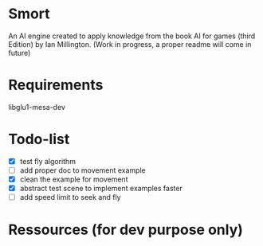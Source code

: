 # Smort
An AI engine created to apply knowledge from the book AI for games (third Edition) by Ian Millington.
(Work in progress, a proper readme will come in future)

# Requirements
libglu1-mesa-dev

# Todo-list

- [x] test fly algorithm
- [ ] add proper doc to movement example
- [x] clean the example for movement
- [x] abstract test scene to implement examples faster
- [ ] add speed limit to seek and fly

# Ressources (for dev purpose only)
